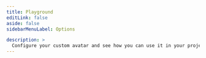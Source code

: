 ```yaml
---
title: Playground
editLink: false
aside: false
sidebarMenuLabel: Options

description: >
  Configure your custom avatar and see how you can use it in your project.
---
```


<script setup lang="ts">
import Playground from "@playground/Playground.vue";
</script>

<Playground />
